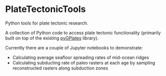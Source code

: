# PlateTectonicTools
Python tools for plate tectonic research.

A collection of Python code to access plate tectonic functionality (primarily built on top of the existing [pyGPlates](http://gplates.org/docs/pygplates/index.html) library).

Currently there are a couple of Jupyter notebooks to demonstrate:

* Calculating average seafloor spreading rates of mid-ocean ridges
* Calculating subducting rate of paleo rasters at each age by sampling reconstructed rasters along subduction zones
